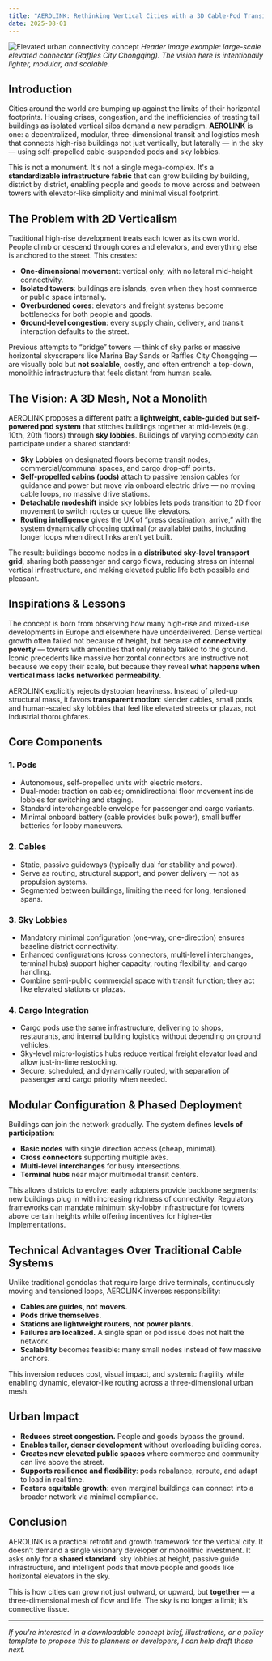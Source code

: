 ```yaml
---
title: "AEROLINK: Rethinking Vertical Cities with a 3D Cable-Pod Transit Mesh"
date: 2025-08-01
---
```


![Elevated urban connectivity concept](https://upload.wikimedia.org/wikipedia/commons/0/03/Raffles_City_Chongqing_%28cropped%29.jpg)
*Header image example: large-scale elevated connector (Raffles City Chongqing). The vision here is intentionally lighter, modular, and scalable.*  

## Introduction

Cities around the world are bumping up against the limits of their horizontal footprints. Housing crises, congestion, and the inefficiencies of treating tall buildings as isolated vertical silos demand a new paradigm. **AEROLINK** is one: a decentralized, modular, three-dimensional transit and logistics mesh that connects high-rise buildings not just vertically, but laterally — in the sky — using self-propelled cable-suspended pods and sky lobbies.

This is not a monument. It's not a single mega-complex. It's a **standardizable infrastructure fabric** that can grow building by building, district by district, enabling people and goods to move across and between towers with elevator-like simplicity and minimal visual footprint.

## The Problem with 2D Verticalism

Traditional high-rise development treats each tower as its own world. People climb or descend through cores and elevators, and everything else is anchored to the street. This creates:

- **One-dimensional movement**: vertical only, with no lateral mid-height connectivity.  
- **Isolated towers**: buildings are islands, even when they host commerce or public space internally.  
- **Overburdened cores**: elevators and freight systems become bottlenecks for both people and goods.  
- **Ground-level congestion**: every supply chain, delivery, and transit interaction defaults to the street.

Previous attempts to “bridge” towers — think of sky parks or massive horizontal skyscrapers like Marina Bay Sands or Raffles City Chongqing — are visually bold but **not scalable**, costly, and often entrench a top-down, monolithic infrastructure that feels distant from human scale.

## The Vision: A 3D Mesh, Not a Monolith

AEROLINK proposes a different path: a **lightweight, cable-guided but self-powered pod system** that stitches buildings together at mid-levels (e.g., 10th, 20th floors) through **sky lobbies**. Buildings of varying complexity can participate under a shared standard:

- **Sky Lobbies** on designated floors become transit nodes, commercial/communal spaces, and cargo drop-off points.  
- **Self-propelled cabins (pods)** attach to passive tension cables for guidance and power but move via onboard electric drive — no moving cable loops, no massive drive stations.  
- **Detachable modeshift** inside sky lobbies lets pods transition to 2D floor movement to switch routes or queue like elevators.  
- **Routing intelligence** gives the UX of “press destination, arrive,” with the system dynamically choosing optimal (or available) paths, including longer loops when direct links aren’t yet built.

The result: buildings become nodes in a **distributed sky-level transport grid**, sharing both passenger and cargo flows, reducing stress on internal vertical infrastructure, and making elevated public life both possible and pleasant.

## Inspirations & Lessons

The concept is born from observing how many high-rise and mixed-use developments in Europe and elsewhere have underdelivered. Dense vertical growth often failed not because of height, but because of **connectivity poverty** — towers with amenities that only reliably talked to the ground.  
Iconic precedents like massive horizontal connectors are instructive not because we copy their scale, but because they reveal **what happens when vertical mass lacks networked permeability**.

AEROLINK explicitly rejects dystopian heaviness. Instead of piled-up structural mass, it favors **transparent motion**: slender cables, small pods, and human-scaled sky lobbies that feel like elevated streets or plazas, not industrial thoroughfares.

## Core Components

### 1. **Pods**
- Autonomous, self-propelled units with electric motors.  
- Dual-mode: traction on cables; omnidirectional floor movement inside lobbies for switching and staging.  
- Standard interchangeable envelope for passenger and cargo variants.  
- Minimal onboard battery (cable provides bulk power), small buffer batteries for lobby maneuvers.

### 2. **Cables**
- Static, passive guideways (typically dual for stability and power).  
- Serve as routing, structural support, and power delivery — not as propulsion systems.  
- Segmented between buildings, limiting the need for long, tensioned spans.

### 3. **Sky Lobbies**
- Mandatory minimal configuration (one-way, one-direction) ensures baseline district connectivity.  
- Enhanced configurations (cross connectors, multi-level interchanges, terminal hubs) support higher capacity, routing flexibility, and cargo handling.  
- Combine semi-public commercial space with transit function; they act like elevated stations or plazas.

### 4. **Cargo Integration**
- Cargo pods use the same infrastructure, delivering to shops, restaurants, and internal building logistics without depending on ground vehicles.  
- Sky-level micro-logistics hubs reduce vertical freight elevator load and allow just-in-time restocking.  
- Secure, scheduled, and dynamically routed, with separation of passenger and cargo priority when needed.

## Modular Configuration & Phased Deployment

Buildings can join the network gradually. The system defines **levels of participation**:

- **Basic nodes** with single direction access (cheap, minimal).  
- **Cross connectors** supporting multiple axes.  
- **Multi-level interchanges** for busy intersections.  
- **Terminal hubs** near major multimodal transit centers.  

This allows districts to evolve: early adopters provide backbone segments; new buildings plug in with increasing richness of connectivity. Regulatory frameworks can mandate minimum sky-lobby infrastructure for towers above certain heights while offering incentives for higher-tier implementations.

## Technical Advantages Over Traditional Cable Systems

Unlike traditional gondolas that require large drive terminals, continuously moving and tensioned loops, AEROLINK inverses responsibility:

- **Cables are guides, not movers.**  
- **Pods drive themselves.**  
- **Stations are lightweight routers, not power plants.**  
- **Failures are localized.** A single span or pod issue does not halt the network.  
- **Scalability** becomes feasible: many small nodes instead of few massive anchors.

This inversion reduces cost, visual impact, and systemic fragility while enabling dynamic, elevator-like routing across a three-dimensional urban mesh.

## Urban Impact

- **Reduces street congestion.** People and goods bypass the ground.  
- **Enables taller, denser development** without overloading building cores.  
- **Creates new elevated public spaces** where commerce and community can live above the street.  
- **Supports resilience and flexibility**: pods rebalance, reroute, and adapt to load in real time.  
- **Fosters equitable growth**: even marginal buildings can connect into a broader network via minimal compliance.

## Conclusion

AEROLINK is a practical retrofit and growth framework for the vertical city. It doesn’t demand a single visionary developer or monolithic investment. It asks only for a **shared standard**: sky lobbies at height, passive guide infrastructure, and intelligent pods that move people and goods like horizontal elevators in the sky.

This is how cities can grow not just outward, or upward, but **together** — a three-dimensional mesh of flow and life. The sky is no longer a limit; it’s connective tissue.

---

*If you're interested in a downloadable concept brief, illustrations, or a policy template to propose this to planners or developers, I can help draft those next.*
